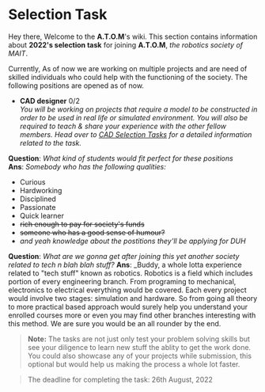 # Selection Task

Hey there, Welcome to the **A.T.O.M**'s wiki. This section contains information about **2022's selection task** for joining **A.T.O.M**, _the robotics society of MAIT_. 

Currently, As of now we are working on multiple projects and are need of skilled individuals who could help with the functioning of the society. The following positions are opened as of now.
- **CAD designer**		0/2<br>
	_You will be working on projects that require a model to be constructed in order to be used in real life or simulated environment. You will also be required to teach & share your experience with the other fellow members. Head over to [CAD Selection Tasks](./cad_sel.md) for a detailed information related to the task._

**Question**: _What kind of students would fit perfect for these positions_<br>
**Ans**: _Somebody who has the following qualities:_
- Curious
- Hardworking
- Disciplined
- Passionate
- Quick learner
- ~~rich enough to pay for society's funds~~
- ~~someone who has a good sense of humour?~~
- _and yeah knowledge about the postitions they'll be applying for DUH_

**Question**: _What are we gonna get after joining this yet another society related to tech n blah blah stuff?_
**Ans**: _Buddy, a whole lotta experience related to "tech stuff" known as robotics. Robotics is a field which includes portion of every engineering branch. From programing to mechanical, electronics to electrical everything would be covered. Each every project would involve two stages: simulation and hardware. So from going all theory to more practical based approach would surely help you understand your enrolled courses more or even you may find other branches interesting with this method. We are sure you would be an all rounder by the end.<br>


> **Note:** The tasks are not just only test your problem solving skills but see your diligence to learn new stuff the ablity to get the work done.<br>You could also showcase any of your projects while submission, this optional but would help us making the process a whole lot faster.


> The deadline for completing the task: 26th August, 2022
